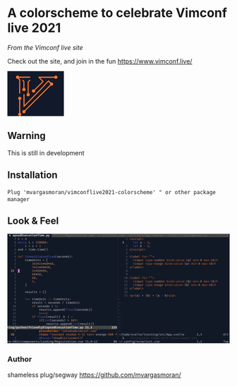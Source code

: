 # A colorscheme to celebrate Vimconf live 2021
_From the Vimconf live site_

Check out the site, and join in the fun
https://www.vimconf.live/

![Vimconf live 2021](img/logo-small.png)

## Warning
This is still in development

## Installation
```VimL
Plug 'mvargasmoran/vimconflive2021-colorscheme' " or other package manager
```
## Look & Feel

![Vimconf live 2021](img/looks.png)


### Author
shameless plug/segway
https://github.com/mvargasmoran/

